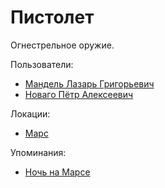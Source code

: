 Пистолет
========

Огнестрельное оружие.

Пользователи:
- [Мандель Лазарь Григорьевич](../persons/mandel_lazar_grigorevich.md)
- [Новаго Пётр Алексеевич](../persons/novago_petr_alekseevich.md)

Локации:
- [Марс](../places/mars.md)

Упоминания:
- [Ночь на Марсе](../literature/noch_na_marse.md)